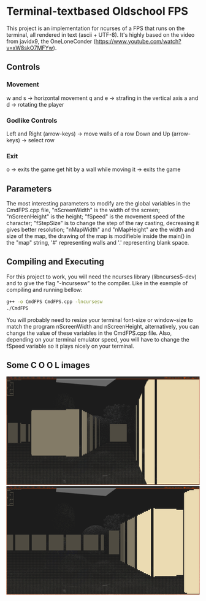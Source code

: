 # Terminal-textbased Oldschool FPS

This project is an implementation for ncurses of a FPS that runs on the terminal, all rendered in text (ascii + UTF-8). It's highly based on the video from javidx9, the OneLoneConder (https://www.youtube.com/watch?v=xW8skO7MFYw).

## Controls

### Movement
w and s -> horizontal movement
q and e -> strafing in the vertical axis
a and d -> rotating the player

### Godlike Controls
Left and Right (arrow-keys) -> move walls of a row
Down and Up (arrow-keys) -> select row

### Exit
o -> exits the game
get hit by a wall while moving it -> exits the game

## Parameters

The most interesting parameters to modify are the global variables in the CmdFPS.cpp file, "nScreenWidth" is the width of the screen; "nScreenHeight" is the height; "fSpeed" is the movement speed of the character; "fStepSize" is to change the step of the ray casting, decreasing it gives better resolution; "nMapWidth" and "nMapHeight" are the width and size of the map, the drawing of the map is modifieble inside the main() in the "map" string, '#' representing walls and '.' representing blank space.

## Compiling and Executing

For this project to work, you will need the ncurses library (libncurses5-dev) and to give the flag "-lncursesw" to the compiler. Like in the exemple of compiling and running bellow:

```bash
g++ -o CmdFPS CmdFPS.cpp -lncursesw
./CmdFPS
```
You will probably need to resize your terminal font-size or window-size to match the program nScreenWidth and nScreenHeight, alternatively, you can change the value of these variables in the CmdFPS.cpp file. Also, depending on your terminal emulator speed, you will have to change the fSpeed variable so it plays nicely on your terminal.

## Some C O O L images

![first print](prints/1.png?raw=true)
![second print](prints/2.png?raw=true)

